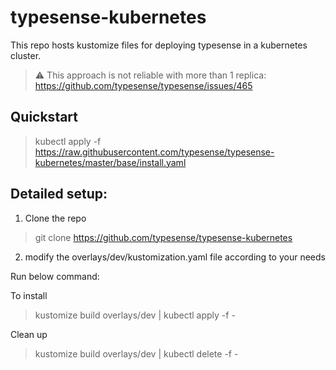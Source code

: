# typesense-kubernetes


This repo hosts kustomize files for deploying typesense in a kubernetes cluster.

> ⚠️ This approach is not reliable with more than 1 replica: https://github.com/typesense/typesense/issues/465


## Quickstart

> kubectl apply -f https://raw.githubusercontent.com/typesense/typesense-kubernetes/master/base/install.yaml
## Detailed setup:

1. Clone the repo

> git clone https://github.com/typesense/typesense-kubernetes


2. modify the overlays/dev/kustomization.yaml file according to your needs



Run below command:

To install

> kustomize build overlays/dev | kubectl apply -f - 

Clean up

> kustomize build overlays/dev | kubectl delete -f - 





